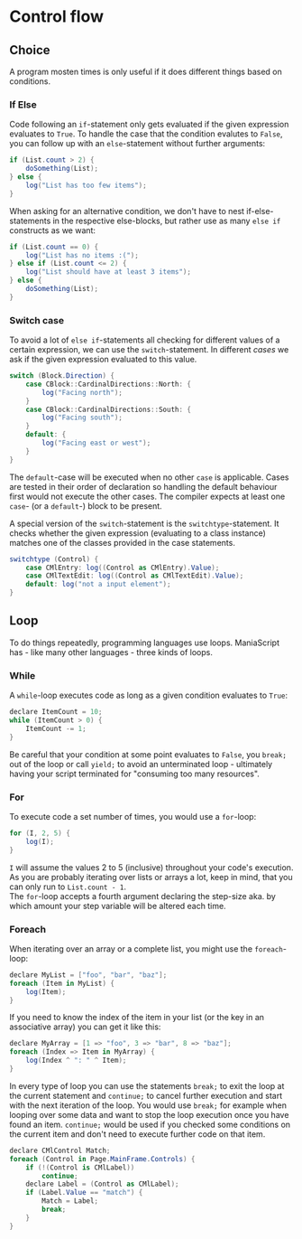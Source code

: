 # Control flow

## Choice
A program mosten times is only useful if it does different things based on conditions.

### If Else
Code following an `if`-statement only gets evaluated if the given expression evaluates to `True`. To handle the case that the condition evalutes to `False`, you can follow up with an `else`-statement without further arguments:
```c#
if (List.count > 2) {
    doSomething(List);
} else {
    log("List has too few items");
}
```
When asking for an alternative condition, we don't have to nest if-else-statements in the respective else-blocks, but rather use as many `else if` constructs as we want:
```c#
if (List.count == 0) {
    log("List has no items :(");
} else if (List.count <= 2) {
    log("List should have at least 3 items");
} else {
    doSomething(List);
}
```

### Switch case
To avoid a lot of `else if`-statements all checking for different values of a certain expression, we can use the `switch`-statement. In different *cases* we ask if the given expression evaluated to this value.
```c#
switch (Block.Direction) {
    case CBlock::CardinalDirections::North: {
        log("Facing north");
    }
    case CBlock::CardinalDirections::South: {
        log("Facing south");
    }
    default: {
        log("Facing east or west");
    }
}
```
The `default`-case will be executed when no other `case` is applicable. Cases are tested in their order of declaration so handling the default behaviour first would not execute the other cases.
The compiler expects at least one `case`- (or a `default`-) block to be present.

A special version of the `switch`-statement is the `switchtype`-statement. It checks whether the given expression (evaluating to a class instance) matches one of the classes provided in the case statements.
```c#
switchtype (Control) {
    case CMlEntry: log((Control as CMlEntry).Value);
    case CMlTextEdit: log((Control as CMlTextEdit).Value);
    default: log("not a input element");
}
```

## Loop
To do things repeatedly, programming languages use loops. ManiaScript has - like many other languages - three kinds of loops.

### While
A `while`-loop executes code as long as a given condition evaluates to `True`:
```c#
declare ItemCount = 10;
while (ItemCount > 0) {
    ItemCount -= 1;
}
```
Be careful that your condition at some point evaluates to `False`, you `break;` out of the loop or call `yield;` to avoid an unterminated loop - ultimately having your script terminated for "consuming too many resources".

### For
To execute code a set number of times, you would use a `for`-loop:
```c#
for (I, 2, 5) {
    log(I);
}
```
`I` will assume the values 2 to 5 (inclusive) throughout your code's execution. As you are probably iterating over lists or arrays a lot, keep in mind, that you can only run to `List.count - 1`.  
The `for`-loop accepts a fourth argument declaring the step-size aka. by which amount your step variable will be altered each time.

### Foreach
When iterating over an array or a complete list, you might use the `foreach`-loop:
```c#
declare MyList = ["foo", "bar", "baz"];
foreach (Item in MyList) {
    log(Item);
}
```
If you need to know the index of the item in your list (or the key in an associative array) you can get it like this:
```c#
declare MyArray = [1 => "foo", 3 => "bar", 8 => "baz"];
foreach (Index => Item in MyArray) {
    log(Index ^ ": " ^ Item);
}
```

In every type of loop you can use the statements `break;` to exit the loop at the current statement and `continue;` to cancel further execution and start with the next iteration of the loop. You would use `break;` for example when looping over some data and want to stop the loop execution once you have found an item. `continue;` would be used if you checked some conditions on the current item and don't need to execute further code on that item.
```c#
declare CMlControl Match;
foreach (Control in Page.MainFrame.Controls) {
    if (!(Control is CMlLabel))
        continue;
    declare Label = (Control as CMlLabel);
    if (Label.Value == "match") {
        Match = Label;
        break;
    }
}
```